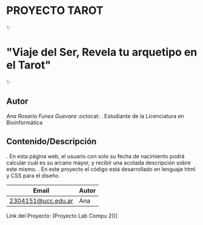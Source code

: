 # PROYECTO TAROT 
:sparkles:
# "Viaje del Ser, Revela tu arquetipo en el Tarot"
:sparkles:

## Autor
*Ana Rosario* *Funes Guevara* :octocat:
. Estudiante de la Licenciatura en Bioinformática

## Contenido/Descripción
. En esta página web, el usuario con solo su fecha de nacimiento podrá calcular cuál es su arcano mayor,
y recibir una acotada descripción sobre este mismo.
. En este proyecto el código está desarrollado en lenguaje html y CSS para el diseño.


| Email | Autor |
| ----- | ----- |
| 2304151@ucc.edu.ar | Ana |


Link del Proyecto: [Proyecto Lab Compu 2()]